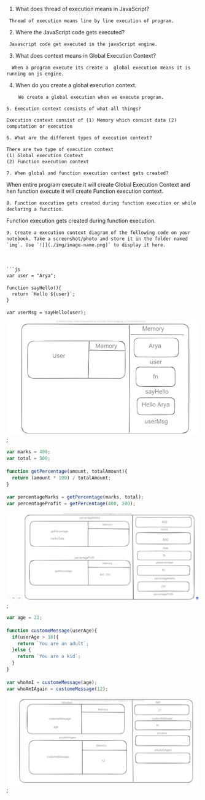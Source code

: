 1. What does thread of execution means in JavaScript?
```
 Thread of execution means line by line execution of program.
```
2. Where the JavaScript code gets executed?
```
 Javascript code get executed in the javaScript engine.
```
3. What does context means in Global Execution Context?
 ```
   When a program execute its create a  global execution means it is running on js engine.
```
4. When do you create a global execution context.
   ```
    We create a global execution when we execute program.
```
5. Execution context consists of what all things?
```
    Execution context consist of (1) Memory which consist data (2) computation or execution
```
6. What are the different types of execution context?
   ```
    There are two type of execution context
    (1) Global execution Context
    (2) Function execution context
  ```
7. When global and function execution context gets created?
   ```
   When  entire program execute it will create Global Execution Context and hen function execute it will create Function execution context.  
  ```
8. Function execution gets created during function execution or while declaring a function.
   ```
   Function execution gets created during function execution.
```
9. Create a execution context diagram of the following code on your notebook. Take a screenshot/photo and store it in the folder named `img`. Use `![](./img/image-name.png)` to display it here.



```js
var user = "Arya";

function sayHello(){
  return `Hello ${user}`;
}

var userMsg = sayHello(user);
```

<!-- Put your image here -->
![](../img/first%20pr1.PNG);



```js
var marks = 400;
var total = 500;

function getPercentage(amount, totalAmount){
  return (amount * 100) / totalAmount;
}

var percentageMarks = getPercentage(marks, total);
var percentageProfit = getPercentage(400, 200);
```

<!-- Put your image here -->

![](../img/first%20pr%202.PNG);



```js
var age = 21;

function customeMessage(userAge){
  if(userAge > 18){
    return `You are an adult`;
  }else {
    return `You are a kid`;
  }
}

var whoAmI = customeMessage(age);
var whoAmIAgain = customeMessage(12);
```

<!-- Put your image here -->

![](../img/first%20pr%203.PNG);